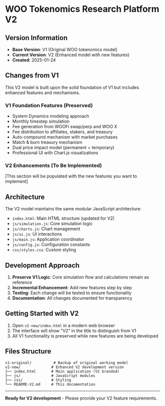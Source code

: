 # WOO Tokenomics Research Platform V2

## Version Information
- **Base Version**: V1 (Original WOO tokenomics model)
- **Current Version**: V2 (Enhanced model with new features)
- **Created**: 2025-01-24

## Changes from V1
This V2 model is built upon the solid foundation of V1 but includes enhanced features and mechanisms.

### V1 Foundation Features (Preserved)
- System Dynamics modeling approach
- Monthly timestep simulation
- Fee generation from WOOFi swap/perp and WOO X
- Fee distribution to affiliates, stakers, and treasury
- Auto-compound mechanism with market purchases
- Match & burn treasury mechanism
- Dual price impact model (permanent + temporary)
- Professional UI with Chart.js visualizations

### V2 Enhancements (To Be Implemented)
[This section will be populated with the new features you want to implement]

## Architecture
The V2 model maintains the same modular JavaScript architecture:
- `index.html`: Main HTML structure (updated for V2)
- `js/simulation.js`: Core simulation logic
- `js/charts.js`: Chart management
- `js/ui.js`: UI interactions
- `js/main.js`: Application coordinator
- `js/config.js`: Configuration constants
- `css/styles.css`: Custom styling

## Development Approach
1. **Preserve V1 Logic**: Core simulation flow and calculations remain as reference
2. **Incremental Enhancement**: Add new features step by step
3. **Testing**: Each change will be tested to ensure functionality
4. **Documentation**: All changes documented for transparency

## Getting Started with V2
1. Open `v2-new/index.html` in a modern web browser
2. The interface will show "V2" in the title to distinguish from V1
3. All V1 functionality is preserved while new features are being developed

## Files Structure
```
v1-original/          # Backup of original working model
v2-new/              # Enhanced V2 development version
├── index.html       # Main application (V2 branded)
├── js/              # JavaScript modules
├── css/             # Styling
└── README-V2.md     # This documentation
```

---
**Ready for V2 development** - Please provide your V2 feature requirements.